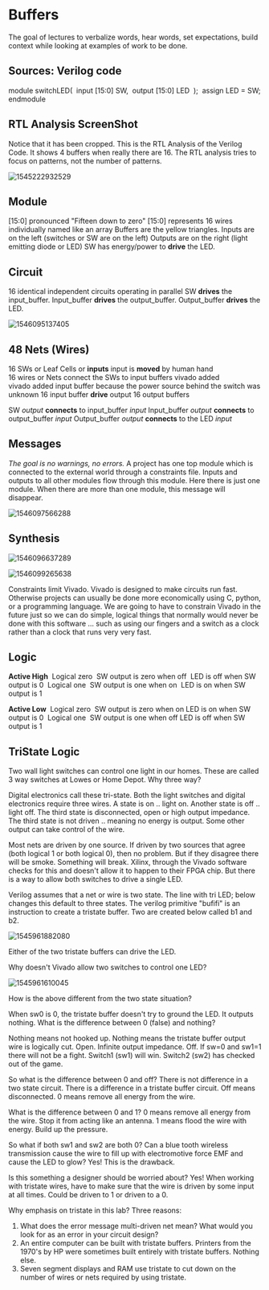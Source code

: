 # Buffers

The goal of lectures to verbalize words, hear words, set expectations, build context while looking at examples of work to be done.  

## Sources: Verilog code

module switchLED(
​    input [15:0] SW,
​    output [15:0] LED
​    );
​    assign LED = SW;
endmodule

## RTL Analysis ScreenShot

Notice that it has been cropped.  This is the RTL Analysis of the Verilog Code. It  shows 4 buffers when really there are 16. The RTL analysis  tries to focus on patterns, not the number of patterns.

![1545222932529](1545222932529.png)

## Module

[15:0] pronounced "Fifteen down to zero"
[15:0] represents 16 wires individually named like an array
Buffers are the yellow triangles. 
Inputs are on the left (switches or SW are on the left)
Outputs are on the right (light emitting diode or LED)
SW has energy/power to **drive** the LED. 

## Circuit 

16 identical independent circuits operating in parallel
SW **drives** the input_buffer.
Input_buffer **drives** the output_buffer.
Output_buffer **drives** the LED.

![1546095137405](1546095137405.png)

## 48 Nets (Wires) 

16 SWs or Leaf Cells or **inputs**
 input is **moved** by human hand  
16 wires  or Nets connect the SWs to input buffers vivado added     
vivado added input buffer because the power source behind the switch was unknown
16  input buffer **drive** output 16 output buffers

SW *output* **connects** to input_buffer *input*
Input_buffer *output* **connects** to output_buffer *input*
Output_buffer *output* **connects** to the LED *input*

## Messages

*The  goal is no warnings, no errors.* 
A project has one top module which is connected to the external world through a constraints file.
Inputs and outputs to all other modules flow through this module. 
Here there is just one module. When there are more than one module, this message will disappear. 

![1546097566288](1546097566288.png)

## Synthesis

![1546096637289](1546096637289.png)

![1546099265638](1546099265638.png)

Constraints limit Vivado. Vivado is designed to make circuits run fast. Otherwise projects can usually be done more economically using C, python, or a programming language. We are going to have to constrain Vivado in the future just so we can do simple, logical things that normally would never be done with this software ... such as using our fingers  and a switch as a clock rather than a clock that runs very very fast.

## Logic

**Active High**
​	Logical zero
​		SW output is zero when off
​		LED is off when SW output is 0
​	Logical one
​		SW output is one when on
​		LED is on when SW output is 1

**Active Low**
​	Logical zero
​		SW output is zero when on
​		LED is on when SW output is 0
​	Logical one
​		SW output is one when off
​		LED is off when SW output is 1

## TriState Logic

Two wall light switches can control one light in our homes. These are called 3 way switches at Lowes or Home Depot. Why three way?

Digital electronics call these tri-state. Both the light switches and digital electronics require three wires. A state is on .. light on. Another state is off .. light off. The third state is disconnected, open or high output impedance.  The third state is not driven .. meaning no energy is output. Some other output can take control of the wire. 

Most nets are driven by one source. If driven by two sources that agree (both logical 1 or both logical 0), then no problem. But if they disagree  there  will be smoke. Something will break. Xilinx, through the Vivado software checks for this and doesn't allow it to happen to their FPGA chip. But there is a way to allow both switches to drive a single  LED. 

Verilog assumes that a net or wire is two state.  The line with tri LED;   below  changes this default to three states. The verilog primitive "bufifi" is an instruction to create a tristate buffer. Two are created below called b1 and b2.    

![1545961882080](1545961882080.png)



Either of the two tristate buffers can drive the LED. 

Why doesn't Vivado allow two switches to control one LED? 



![1545961610045](1545961610045.png)

How is the above different from the two state situation? 

When sw0 is 0, the tristate buffer doesn't try to ground the LED. It outputs nothing. What is the difference between 0 (false) and nothing? 

Nothing means not hooked up. Nothing means the tristate  buffer output wire is logically cut.  Open. Infinite output impedance.  Off.  If sw=0 and sw1=1 there will not be a fight.  Switch1 (sw1)  will win. Switch2 (sw2) has checked out of the game.   

So what is the difference between 0 and off? There is not difference in a two state circuit. There is a difference in a tristate buffer circuit. Off means disconnected. 0 means remove all energy from the wire. 

What is the difference between 0 and 1? 0 means remove all energy from the wire. Stop it from acting like an  antenna. 1 means flood the wire with energy. Build up the pressure.

So what if both sw1 and sw2 are both 0?  Can a blue tooth wireless transmission cause the wire to fill up with electromotive force EMF and cause the LED to glow? Yes! This is the drawback.  

Is this something a designer should be worried about? Yes! When working with tristate wires, have to make sure that the wire is driven by some input at all times. Could be driven to 1 or driven to a 0.

Why emphasis on tristate in this lab? Three reasons:

1. What does the error message multi-driven net mean? What would you look for as an error in your circuit design?
2. An entire computer can be built with tristate buffers. Printers from the 1970's by HP were sometimes built entirely with tristate buffers. Nothing else. 
3. Seven segment displays and RAM use tristate to cut down on the number of wires or nets required by using tristate.

## 









